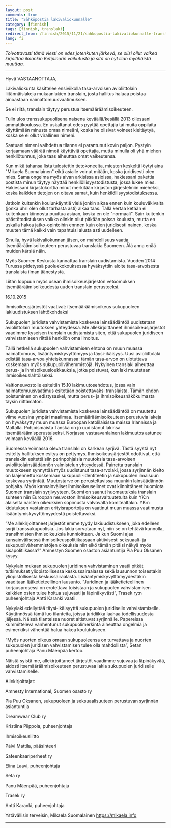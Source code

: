 ```yaml
---
layout: post
comments: true
title: "Sähköpostia lakivaliokunnalle"
category: [finnish]
tags: [finnish, translaki]
redirect_from: /finnish/2015/11/21/sahkopostia-lakivaliokunnalle-translaki.html
lang: fi
---
```


_Toivottavasti tämä viesti on edes jotenkuten järkevä, se olisi ollut
vaikea kirjoittaa ilmankin Ketipinorin vaikutusta ja sitä on nyt liian
myöhäistä muuttaa._

---

Hyvä VASTAANOTTAJA,

Lakivaliokunta käsittelee ensiviikolla tasa-arvoisen avioliittolain liitännäislakeja mukaanlukien translain, josta hallitus haluaa poistaa ainoastaan naimattomuusvaatimuksen.

Se ei riitä, translain täytyy perustua itsemääräämisoikeuteen.

Tulin ulos transsukupuolisena naisena keväällä/kesällä 2013 ollessani ammattikoulussa. En uskaltanut edes pyytää opettajia tai muita oppilaita käyttämään minusta omaa nimeäni, koska he olisivat voineet kieltäytyä, koska se ei ollut virallinen nimeni.

Saatuani nimeni vaihdettua tilanne ei parantunut kovin paljon. Pystyin korjaamaan väärää nimeä käyttäviä opettajia, mutta minulla oli yhä miehen henkilötunnus, joka taas aiheuttaa omat vaikeutensa.

Kun mikä tahansa lista tulostettin tietokoneelta, miesten keskeltä löytyi aina "Mikaela Suomalainen" eikä asialle voinut mitään, koska juridisesti olen mies. Sama ongelma myös aivan arkisissa asioissa, hakiessani pakettia postista minun täytyy näyttää henkilöllisyystodistusta, jossa lukee mies. Hakiessani kirjastokorttia minut merkitään kirjaston järjestelmiin mieheksi, koska kaikkien tietojen on oltava samat, kuin henkilöllisyystodistuksessa.

Jatkoin kuitenkin koulunkäyntiä vielä jonkin aikaa ennen kuin kouluväkivalta (jonka uhri olen ollut tarhasta asti) alkaa taas. Tällä kertaa ketään ei kuitenkaan kiinnosta puuttua asiaan, koska en ole "normaali". Sain kuitenkin päästötodistuksen vaikka olinkin ollut pitkään poissa koulusta, mutta en uskalla hakea jatko-opintoihin ennnen kuin olen juridisesti nainen, koska muuten tämä kaikki vain tapahtuisi alusta asti uudelleen.

Sinulla, hyvä lakivaliokunnan jäsen, on mahdollisuus vaatia itsemääräämisoikeuteen perustuvaa translakia Suomeen. Älä anna enää muiden kärsiä näin.

Myös Suomen Keskusta kannattaa translain uudistamista. Vuoden 2014 Turussa pidetyssä puoluekokouksessa hyväksyttiin aloite tasa-arvoisesta translaista ilman äänestystä.

Liitän loppuun myös usean ihmisoikeusjärjestön vetoomuksen itsemääräämisoikeudesta uuden translain perusteeksi.

16.10.2015

Ihmisoikeusjärjestöt vaativat: itsemääräämisoikeus sukupuoleen lakiuudistuksen lähtökohdaksi

Sukupuolen juridista vahvistamista koskevaa lainsäädäntöä uudistetaan avioliittolain muutoksen yhteydessä. Me allekirjoittaneet ihmisoikeusjärjestöt vaadimme kyseisen translain uudistamista siten, että sukupuolen juridiseen vahvistamiseen riittää henkilön oma ilmoitus.

Tällä hetkellä sukupuolen vahvistamisen ehtona on muun muassa naimattomuus, lisääntymiskyvyttömyys ja täysi-ikäisyys. Uusi avioliittolaki edistää tasa-arvoa yhteiskunnassa: tämän tasa-arvon on ulotuttava koskemaan myös sukupuolivähemmistöjä. Nykyinen translaki aiheuttaa perus- ja ihmisoikeusloukkauksia, jotka poistuvat, kun laki muutetaan ihmisoikeuslähtöiseksi.

Valtioneuvostolle esiteltiin 15.10 lakimuutosehdotus, jossa vain naimattomuusvaatimus esitetään poistettavaksi translaista. Tämän ehdon poistuminen on edistysaskel, mutta perus- ja ihmisoikeusnäkökulmasta täysin riittämätön.

Sukupuolen juridista vahvistamista koskevaa lainsäädäntöä on muutettu viime vuosina ympäri maailmaa. Itsemääräämisoikeuteen perustuvia lakeja on hyväksytty muun muassa Euroopan katolilaisissa maissa Irlannissa ja Maltalla. Pohjoismaista Tanska on jo uudistanut lakinsa itsemääräämisperustaiseksi. Norjassa vastaavanlainen lakimuutos astunee voimaan keväällä 2016.

Suomessa voimassa oleva translaki on karkean syrjivä. Tästä syystä nyt esitelty hallituksen esitys on pettymys. Ihmisoikeusjärjestöt odottivat, että translakiin esitettäisiin perinpohjaisia muutoksia tasa-arvoisen avioliittolainsäädännön valmistelun yhteydessä. Painetta translain muutokseen synnyttää myös uudistunut tasa-arvolaki, jossa syrjinnän kielto on laajennettu koskemaan sukupuoli-identiteetin ja sukupuolen ilmaisuun koskevaa syrjintää. Muutostarve on perusteltavissa muunkin lainsäädännön pohjalta. Myös kansainväliset ihmisoikeuselimet ovat kiinnittäneet huomiota Suomen translain syrjivyyteen. Suomi on saanut huomautuksia translain suhteen niin Euroopan neuvoston ihmisoikeusvaltuutetulta kuin YK:n alaiselta naisten oikeuksien sopimusta valvovalta komitealtakin. YK:n kidutuksen vastainen erityisraportoija on vaatinut muun muassa vaatimusta lisääntymiskyvyttömyydestä poistettavaksi.

”Me allekirjoittaneet järjestöt emme tyydy lakiuudistukseen, joka edelleen syrjii transsukupuolisia. Jos lakia sorvataan nyt, niin se on tehtävä kunnolla, transihmisten ihmisoikeuksia kunnioittaen. Ja kun Suomi ajaa kansainvälisessä ihmisoikeuspolitiikassaan aktiivisesti seksuaali- ja sukupuolivähemmistöjen oikeuksia niin eikö tämän pitäisi näkyä myös sisäpolitiikassa?” Amnestyn Suomen osaston asiantuntija Pia Puu Oksanen kysyy.

Nykylain mukaan sukupuolen juridinen vahvistaminen vaatii pitkät tutkimukset yliopistollisessa keskussairaalassa sekä lausunnon toisestakin yliopistollisesta keskussairaalasta. Lisääntymiskyvyttömyydestäkin vaaditaan lääketieteellinen lausunto. ”Juridinen ja lääketieteellinen korjausprosessi on erotettava toisistaan ja sukupuolen vahvistamisen kaikkien osien tulee hoitua sujuvasti ja läpinäkyvästi”, Trasek ry:n puheenjohtaja Antti Karanki vaatii.

Nykylaki edellyttää täysi-ikäisyyttä sukupuolen juridiselle vahvistamiselle. Käytännössä tämä luo tilanteita, joissa juridiikka laahaa todellisuudesta jäljessä. Näissä tilanteissa nuoret altistuvat syrjinnälle. Papereissa kummitteleva vanhentunut sukupuolimerkintä aiheuttaa ongelmia ja esimerkiksi vähentää halua hakea koulutukseen.

”Myös nuorten oikeus omaan sukupuoleensa on turvattava ja nuorten sukupuolen juridisen vahvistamisen tulee olla mahdollista”, Setan puheenjohtaja Panu Mäenpää kertoo.

Näistä syistä me, allekirjoittaneet järjestöt vaadimme sujuvaa ja läpinäkyvää, aidosti itsemääräämisoikeuteen perustuvaa lakia sukupuolen juridiselle vahvistamiselle.

Allekirjoittajat:

Amnesty International, Suomen osasto ry

Pia Puu Oksanen, sukupuoleen ja seksuaalisuuteen perustuvan syrjinnän asiantuntija

Dreamwear Club ry

Kristiina Piippola, puheenjohtaja

Ihmisoikeusliitto

Päivi Mattila, pääsihteeri

Sateenkaariperheet ry

Elina Laavi, puheenjohtaja

Seta ry

Panu Mäenpää, puheenjohtaja

Trasek ry

Antti Karanki, puheenjohtaja

Ystävällisin terveisin,
Mikaela Suomalainen
https://mikaela.info

---
